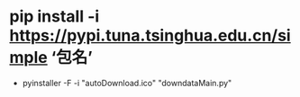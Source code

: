 # pip install -i https://pypi.tuna.tsinghua.edu.cn/simple ‘包名’

+ pyinstaller -F -i "autoDownload.ico" "downdataMain.py"

